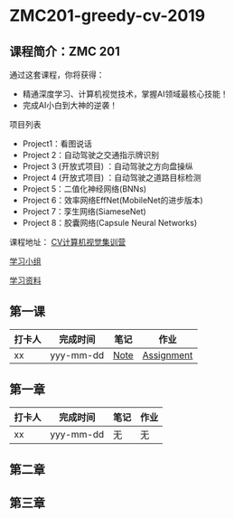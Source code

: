 # ZMC201-greedy-cv-2019

## 课程简介：ZMC 201

通过这套课程，你将获得：

* 精通深度学习、计算机视觉技术，掌握AI领域最核心技能！
* 完成AI小白到大神的逆袭！

项目列表

* Project1：看图说话
* Project 2：自动驾驶之交通指示牌识别
* Project 3 (开放式项目) ：自动驾驶之方向盘操纵
* Project 4 (开放式项目) ：自动驾驶之道路目标检测
* Project 5：二值化神经网络(BNNs)
* Project 6：效率网络EffNet(MobileNet的进步版本)
* Project 7：孪生网络(SiameseNet)
* Project 8：胶囊网络(Capsule Neural Networks)

课程地址：
[CV计算机视觉集训营](https://www.greedyai.com/course/49)

[学习小组](./groups.md)

[学习资料](./additional_reading/)

## 第一课

|打卡人|完成时间|笔记|作业|
|---|---|---|---|
|xx|yyy-mm-dd|[Note](lesson1/note/xx.md)|[Assignment](lesson1/assignment/xx/)|

## 第一章

|打卡人|完成时间|笔记|作业|
|---|---|---|---|
|xx|yyy-mm-dd|无|无|

## 第二章

## 第三章
